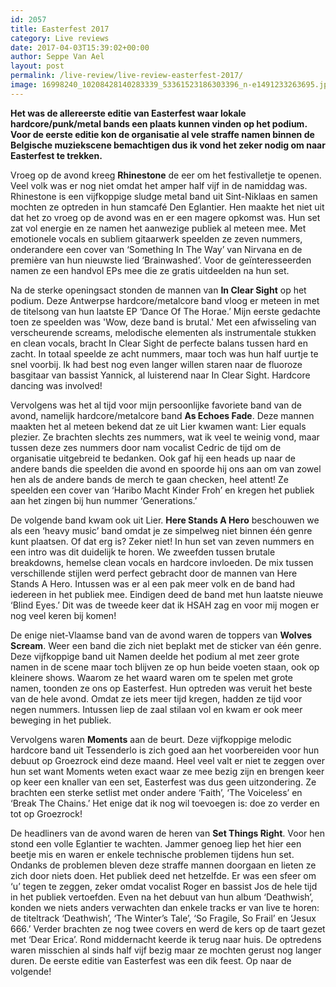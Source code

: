 ```yaml
---
id: 2057
title: Easterfest 2017
category: Live reviews
date: 2017-04-03T15:39:02+00:00
author: Seppe Van Ael
layout: post
permalink: /live-review/live-review-easterfest-2017/
image: 16998240_10208428140283339_53361523186303396_n-e1491233263695.jpg
---
```

**Het was de allereerste editie van Easterfest waar lokale hardcore/punk/metal bands een plaats kunnen vinden op het podium. Voor de eerste editie kon de organisatie al vele straffe namen binnen de Belgische muziekscene bemachtigen dus ik vond het zeker nodig om naar Easterfest te trekken.**

Vroeg op de avond kreeg **Rhinestone** de eer om het festivalletje te openen. Veel volk was er nog niet omdat het amper half vijf in de namiddag was. Rhinestone is een vijfkoppige sludge metal band uit Sint-Niklaas en samen mochten ze optreden in hun stamcafé Den Eglantier. Hen maakte het niet uit dat het zo vroeg op de avond was en er een magere opkomst was. Hun set zat vol energie en ze namen het aanwezige publiek al meteen mee. Met emotionele vocals en subliem gitaarwerk speelden ze zeven nummers, onderandere een cover van ‘Something In The Way’ van Nirvana en de première van hun nieuwste lied ‘Brainwashed’. Voor de geïnteresseerden namen ze een handvol EPs mee die ze gratis uitdeelden na hun set.

Na de sterke openingsact stonden de mannen van **In Clear Sight** op het podium. Deze Antwerpse hardcore/metalcore band vloog er meteen in met de titelsong van hun laatste EP ‘Dance Of The Horae.’ Mijn eerste gedachte toen ze speelden was 'Wow, deze band is brutal.' Met een afwisseling van verscheurende screams, melodische elementen als instrumentale stukken en clean vocals, bracht In Clear Sight de perfecte balans tussen hard en zacht. In totaal speelde ze acht nummers, maar toch was hun half uurtje te snel voorbij. Ik had best nog even langer willen staren naar de fluoroze basgitaar van bassist Yannick, al luisterend naar In Clear Sight. Hardcore dancing was involved!

Vervolgens was het al tijd voor mijn persoonlijke favoriete band van de avond, namelijk hardcore/metalcore band **As Echoes Fade**. Deze mannen maakten het al meteen bekend dat ze uit Lier kwamen want: Lier equals plezier. Ze brachten slechts zes nummers, wat ik veel te weinig vond, maar tussen deze zes nummers door nam vocalist Cedric de tijd om de organisatie uitgebreid te bedanken. Ook gaf hij een heads up naar de andere bands die speelden die avond en spoorde hij ons aan om van zowel hen als de andere bands de merch te gaan checken, heel attent! Ze speelden een cover van ‘Haribo Macht Kinder Froh’ en kregen het publiek aan het zingen bij hun nummer ‘Generations.’

De volgende band kwam ook uit Lier. **Here Stands A Hero** beschouwen we als een ‘heavy music’ band omdat je ze simpelweg niet binnen één genre kunt plaatsen. Of dat erg is? Zeker niet! In hun set van zeven nummers en een intro was dit duidelijk te horen. We zweefden tussen brutale breakdowns, hemelse clean vocals en hardcore invloeden. De mix tussen verschillende stijlen werd perfect gebracht door de mannen van Here Stands A Hero. Intussen was er al een pak meer volk en de band had iedereen in het publiek mee. Eindigen deed de band met hun laatste nieuwe ‘Blind Eyes.’ Dit was de tweede keer dat ik HSAH zag en voor mij mogen er nog veel keren bij komen!

De enige niet-Vlaamse band van de avond waren de toppers van **Wolves Scream**. Weer een band die zich niet beplakt met de sticker van één genre. Deze vijfkoppige band uit Namen deelde het podium al met zeer grote namen in de scene maar toch blijven ze op hun beide voeten staan, ook op kleinere shows. Waarom ze het waard waren om te spelen met grote namen, toonden ze ons op Easterfest. Hun optreden was veruit het beste van de hele avond. Omdat ze iets meer tijd kregen, hadden ze tijd voor negen nummers. Intussen liep de zaal stilaan vol en kwam er ook meer beweging in het publiek.

Vervolgens waren **Moments** aan de beurt. Deze vijfkoppige melodic hardcore band uit Tessenderlo is zich goed aan het voorbereiden voor hun debuut op Groezrock eind deze maand. Heel veel valt er niet te zeggen over hun set want Moments weten exact waar ze mee bezig zijn en brengen keer op keer een knaller van een set, Easterfest was dus geen uitzondering. Ze brachten een sterke setlist met onder andere ‘Faith’, ‘The Voiceless’ en ‘Break The Chains.’ Het enige dat ik nog wil toevoegen is: doe zo verder en tot op Groezrock!

De headliners van de avond waren de heren van **Set Things Right**. Voor hen stond een volle Eglantier te wachten. Jammer genoeg liep het hier een beetje mis en waren er enkele technische problemen tijdens hun set. Ondanks de problemen bleven deze straffe mannen doorgaan en lieten ze zich door niets doen. Het publiek deed net hetzelfde. Er was een sfeer om ‘u’ tegen te zeggen, zeker omdat vocalist Roger en bassist Jos de hele tijd in het publiek vertoefden. Even na het debuut van hun album ‘Deathwish’, konden we niets anders verwachten dan enkele tracks er van live te horen: de titeltrack ‘Deathwish’, ‘The Winter’s Tale’, ‘So Fragile, So Frail’ en ‘Jesux 666.’ Verder brachten ze nog twee covers en werd de kers op de taart gezet met ‘Dear Erica’. Rond middernacht keerde ik terug naar huis. De optredens waren misschien al sinds half vijf bezig maar ze mochten gerust nog langer duren. De eerste editie van Easterfest was een dik feest. Op naar de volgende!